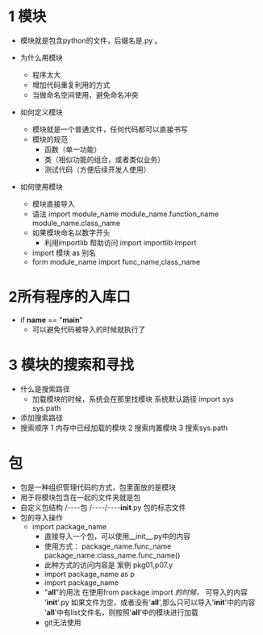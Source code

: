  # 1 模块
  - 模块就是包含python的文件，后缀名是.py 。
  - 为什么用模块
    - 程序太大
    - 增加代码重复利用的方式
    - 当做命名空间使用，避免命名冲突
  - 如何定义模块
    - 模块就是一个普通文件，任何代码都可以直接书写
    - 模块的规范
      - 函数（单一功能）
      - 类（相似功能的组合，或者类似业务）
      - 测试代码（方便后续开发人使用）
      
  - 如何使用模块
    - 模块直接导入
    - 语法
      import module_name
      module_name.function_name
      module_name.class_name
    - 如果模块命名以数字开头
      - 利用importlib 帮助访问
        import importlib
        import  
    - import 模块 as 别名      
    - form module_name import func_name,class_name
# 2所有程序的入库口
  - if __name__ == "__main__"
    - 可以避免代码被导入的时候就执行了
# 3 模块的搜索和寻找
  - 什么是搜索路径
    - 加载模块的时候，系统会在那里找模块
    系统默认路径
    import sys
    sys.path
  - 添加搜索路径
  - 搜索顺序
    1 内存中已经加载的模块
    2 搜索内置模块
    3 搜索sys.path     

# 包
  - 包是一种组织管理代码的方式，包里面放的是模块
  - 用于将模块包含在一起的文件夹就是包
  - 自定义包结构
     /----包
     /----/----__init__.py 包的标志文件                   
  - 包的导入操作
    - import package_name
      - 直接导入一个包，可以使用__init__.py中的内容
      - 使用方式：
        package_name.func_name
        package_name.class_name.func_name()
      - 此种方式的访问内容是
        案例 pkg01,p07.y  
      - import package_name as p
      - import package_name     
      - "__all__"的用法
        在使用from package import *的时候，* 可导入的内容
        '__init__'.py 如果文件为空，或者没有'__all__',那么只可以导入'__init__'中的内容
        '__all__'中有list文件名，则按照'__all__'中的模块进行加载
      - git无法使用  
          